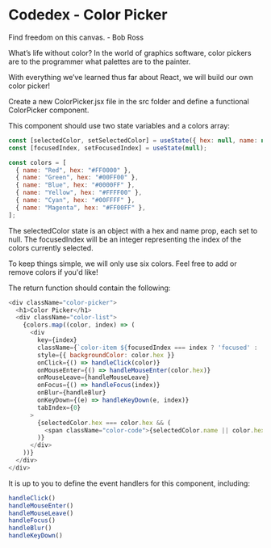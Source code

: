 # Codedex - Color Picker
Find freedom on this canvas. - Bob Ross

What’s life without color? In the world of graphics software, color pickers are to the programmer what palettes are to the painter.

With everything we’ve learned thus far about React, we will build our own color picker!

Create a new ColorPicker.jsx file in the src folder and define a functional ColorPicker component.

This component should use two state variables and a colors array:

```javascript
const [selectedColor, setSelectedColor] = useState({ hex: null, name: null });
const [focusedIndex, setFocusedIndex] = useState(null);

const colors = [
  { name: "Red", hex: "#FF0000" },
  { name: "Green", hex: "#00FF00" },
  { name: "Blue", hex: "#0000FF" },
  { name: "Yellow", hex: "#FFFF00" },
  { name: "Cyan", hex: "#00FFFF" },
  { name: "Magenta", hex: "#FF00FF" },
];
```
The selectedColor state is an object with a hex and name prop, each set to null. The focusedIndex will be an integer representing the index of the colors currently selected.

To keep things simple, we will only use six colors. Feel free to add or remove colors if you'd like!

The return function should contain the following:

```javascript
<div className="color-picker">
  <h1>Color Picker</h1>
  <div className="color-list">
    {colors.map((color, index) => (
      <div
        key={index}
        className={`color-item ${focusedIndex === index ? 'focused' : ''}`}
        style={{ backgroundColor: color.hex }}
        onClick={() => handleClick(color)}
        onMouseEnter={() => handleMouseEnter(color.hex)}
        onMouseLeave={handleMouseLeave}
        onFocus={() => handleFocus(index)}
        onBlur={handleBlur}
        onKeyDown={(e) => handleKeyDown(e, index)}
        tabIndex={0}
      >
        {selectedColor.hex === color.hex && (
          <span className="color-code">{selectedColor.name || color.hex}</span>
        )}
      </div>
    ))}
  </div>
</div>
```
It is up to you to define the event handlers for this component, including:


```javascript
handleClick()
handleMouseEnter()
handleMouseLeave()
handleFocus()
handleBlur()
handleKeyDown()
```